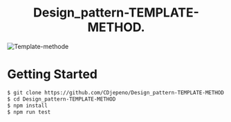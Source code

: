 <p align="center"><h1 align="center">
Design_pattern-TEMPLATE-METHOD.
</h1>

![Template-methode](https://user-images.githubusercontent.com/43074465/128094196-05456609-c38b-415b-b143-90064494a99e.png)

# Getting Started
```bash
$ git clone https://github.com/CDjepeno/Design_pattern-TEMPLATE-METHOD.git
$ cd Design_pattern-TEMPLATE-METHOD
$ npm install
$ npm run test
```
